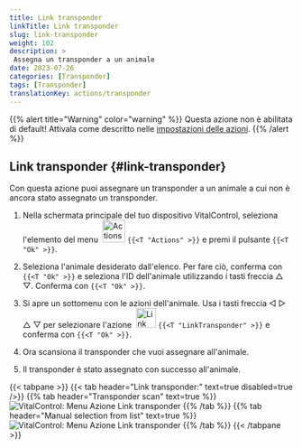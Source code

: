 ```yaml
---
title: Link transponder
linkTitle: Link transponder
slug: link-transponder
weight: 102
description: >
 Assegna un transponder a un animale
date: 2023-07-26
categories: [Transponder]
tags: [Transponder]
translationKey: actions/transponder
---
```

{{% alert title="Warning" color="warning" %}}
Questa azione non è abilitata di default! Attivala come descritto nelle [impostazioni delle azioni](../settings/).
{{% /alert %}}

## Link transponder {#link-transponder}

Con questa azione puoi assegnare un transponder a un animale a cui non è ancora stato assegnato un transponder.

1. Nella schermata principale del tuo dispositivo VitalControl, seleziona l'elemento del menu &nbsp;<img src="/icons/actions.svg" width="40" align="bottom" alt="Actions" /> `{{<T "Actions" >}}` e premi il pulsante `{{<T "Ok" >}}`.

2. Seleziona l'animale desiderato dall'elenco. Per fare ciò, conferma con `{{<T "Ok" >}}` e seleziona l'ID dell'animale utilizzando i tasti freccia △ ▽. Conferma con `{{<T "Ok" >}}`.

3. Si apre un sottomenu con le azioni dell'animale. Usa i tasti freccia ◁ ▷ △ ▽ per selezionare l'azione &nbsp;<img src="/icons/actions/link-transponder.svg" width="35" align="bottom" alt="Link transponder" /> `{{<T "LinkTransponder" >}}` e conferma con `{{<T "Ok" >}}`.

4. Ora scansiona il transponder che vuoi assegnare all'animale.

5. Il transponder è stato assegnato con successo all'animale.

{{< tabpane >}}
{{< tab header="Link transponder:" text=true disabled=true />}}
{{% tab header="Transponder scan" text=true %}}
![VitalControl: Menu Azione Link transponder](../images/linktransponder-scan.png "Link transponder")
{{% /tab %}}
{{% tab header="Manual selection from list" text=true %}}
![VitalControl: Menu Azione Link transponder](../images/linktransponder.png "Link transponder")
{{% /tab %}}
{{< /tabpane >}}

